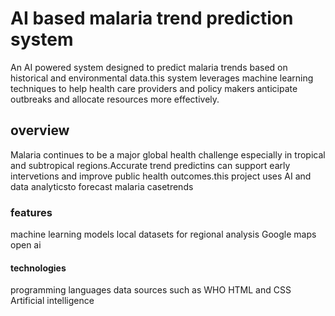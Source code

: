 # AI based malaria trend prediction system
An AI powered system designed to predict malaria trends based on historical and environmental data.this system leverages machine learning techniques to help health care providers and policy makers anticipate outbreaks and allocate resources more effectively.
 ## overview
Malaria continues to be a major global health challenge especially in tropical and subtropical regions.Accurate trend predictins can support early intervetions and improve public health outcomes.this project uses AI and data analyticsto forecast malaria casetrends
### features
machine learning models
local datasets for regional analysis
Google maps
open ai
#### technologies
programming languages
data sources such as WHO
HTML and CSS
Artificial intelligence
